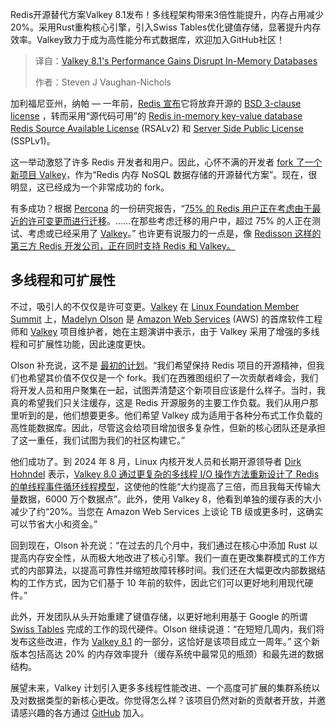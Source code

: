 
<!--
title: Valkey 8.1的性能提升颠覆了内存数据库
cover: https://cdn.thenewstack.io/media/2024/08/ec9588da-valkey.png
summary: Redis开源替代方案Valkey 8.1发布！多线程架构带来3倍性能提升，内存占用减少20%。采用Rust重构核心引擎，引入Swiss Tables优化键值存储，显著提升内存效率。Valkey致力于成为高性能分布式数据库，欢迎加入GitHub社区！
-->

Redis开源替代方案Valkey 8.1发布！多线程架构带来3倍性能提升，内存占用减少20%。采用Rust重构核心引擎，引入Swiss Tables优化键值存储，显著提升内存效率。Valkey致力于成为高性能分布式数据库，欢迎加入GitHub社区！

> 译自：[Valkey 8.1's Performance Gains Disrupt In-Memory Databases](https://thenewstack.io/valkey-8-1s-performance-gains-disrupt-in-memory-databases/)
> 
> 作者：Steven J Vaughan-Nichols

加利福尼亚州，纳帕 — 一年前，[Redis 宣布](https://redis.io/blog/redis-adopts-dual-source-available-licensing/)它将放弃开源的 [BSD 3-clause license](https://opensource.org/license/bsd-3-clause) ，转而采用“源代码可用”的 [Redis in-memory key-value database](https://devops.com/redis-labs-extends-reach-of-in-memory-database/) [Redis Source Available License](https://redis.com/legal/rsalv2-agreement/) (RSALv2) 和 [Server Side Public License](https://redis.com/legal/server-side-public-license-sspl/) (SSPLv1)。

这一举动激怒了许多 Redis 开发者和用户。因此，心怀不满的开发者 [fork 了一个新项目 Valkey](https://thenewstack.io/linux-foundation-forks-the-open-source-redis-as-valkey/)，作为“Redis 内存 NoSQL 数据存储的开源替代方案”。现在，很明显，这已经成为一个非常成功的 fork。

有多成功？根据 [Percona](https://www.percona.com/?utm_content=inline+mention) 的一份研究报告，“[75% 的 Redis 用户正在考虑由于最近的许可变更而进行迁移](https://www.percona.com/resources/2024-valkey-adoption-report)。……在那些考虑迁移的用户中，超过 75% 的人正在测试、考虑或已经采用了 [Valkey](https://valkey.io/)。” 也许更有说服力的一点是，像 [Redisson 这样的第三方 Redis 开发公司，正在同时支持 Redis 和 Valkey。](https://redisson.org/)

## 多线程和可扩展性

不过，吸引人的不仅仅是许可变更。[Valkey](https://thenewstack.io/valkey-a-redis-fork-with-a-future/) 在 [Linux Foundation Member Summit](https://events.linuxfoundation.org/lf-member-summit/) 上，[Madelyn Olson](https://www.linkedin.com/in/madelyn-olson-valkey) 是 [Amazon Web Services](https://aws.amazon.com/?utm_content=inline+mention) (AWS) 的首席软件工程师和 [Valkey](https://valkey.io/) 项目维护者，她在主题演讲中表示，由于 Valkey 采用了增强的多线程和可扩展性功能，因此速度更快。

Olson 补充说，这不是 [最初的计划](https://thenewstack.io/valkey-will-not-just-be-a-redis-retread/)。“我们希望保持 Redis 项目的开源精神，但我们也希望其价值不仅仅是一个 fork。我们在西雅图组织了一次贡献者峰会，我们将开发人员和用户聚集在一起，试图弄清楚这个新项目应该是什么样子。当时，我真的希望我们只关注缓存，这是 Redis 开源服务的主要工作负载。我们从用户那里听到的是，他们想要更多。他们希望 Valkey 成为适用于各种分布式工作负载的高性能数据库。因此，尽管这会给项目增加很多复杂性，但新的核心团队还是承担了这一重任，我们试图为我们的社区构建它。”

他们成功了。到 2024 年 8 月，Linux 内核开发人员和长期开源领导者 [Dirk Hohndel](https://www.linkedin.com/in/dirkhohndel/) 表示，[Valkey 8.0 通过更复杂的多线程 I/O 操作方法重新设计了 Redis 的单线程事件循环线程模型](https://thenewstack.io/valkey-is-a-different-kind-of-fork/)，这使他的性能“大约提高了三倍，而且我每天传输大量数据，6000 万个数据点”。此外，使用 Valkey 8，他看到单独的缓存表的大小减少了约“20%。当您在 Amazon Web Services 上谈论 TB 级或更多时，这确实可以节省大小和资金。”

回到现在，Olson 补充说：“在过去的几个月中，我们通过在核心中添加 Rust 以提高内存安全性，从而极大地改进了核心引擎。我们一直在更改集群模式的工作方式的内部算法，以提高可靠性并缩短故障转移时间。我们还在大幅更改内部数据结构的工作方式，因为它们基于 10 年前的软件，因此它们可以更好地利用现代硬件。”

此外，开发团队从头开始重建了键值存储，以更好地利用基于 Google 的所谓 [Swiss Tables](https://abseil.io/about/design/swisstables) 完成的工作的现代硬件。Olson 继续说道：“在短短几周内，我们将发布这些改进，作为 [Valkey 8.1](https://github.com/valkey-io/valkey/releases) 的一部分，这恰好是该项目成立一周年。” 这个新版本包括高达 20% 的内存效率提升（缓存系统中最常见的瓶颈）和最先进的数据结构。

展望未来，Valkey 计划引入更多多线程性能改进、一个高度可扩展的集群系统以及对数据类型的新核心更改。你觉得怎么样？该项目仍然对新的贡献者开放，并邀请感兴趣的各方通过 [GitHub](https://github.com/valkey-io/valkey) 加入。
